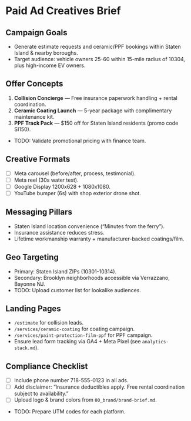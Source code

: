 # Paid Ad Creatives Brief

## Campaign Goals
- Generate estimate requests and ceramic/PPF bookings within Staten Island & nearby boroughs.
- Target audience: vehicle owners 25-60 within 15-mile radius of 10304, plus high-income EV owners.

## Offer Concepts
1. **Collision Concierge** — Free insurance paperwork handling + rental coordination.
2. **Ceramic Coating Launch** — 5-year package with complimentary maintenance kit.
3. **PPF Track Pack** — $150 off for Staten Island residents (promo code SI150).
- TODO: Validate promotional pricing with finance team.

## Creative Formats
- [ ] Meta carousel (before/after, process, testimonial).
- [ ] Meta reel (30s water test).
- [ ] Google Display 1200x628 + 1080x1080.
- [ ] YouTube bumper (6s) with shop exterior drone shot.

## Messaging Pillars
- Staten Island location convenience (“Minutes from the ferry”).
- Insurance assistance reduces stress.
- Lifetime workmanship warranty + manufacturer-backed coatings/film.

## Geo Targeting
- Primary: Staten Island ZIPs (10301-10314).
- Secondary: Brooklyn neighborhoods accessible via Verrazzano, Bayonne NJ.
- TODO: Upload customer list for lookalike audiences.

## Landing Pages
- `/estimate` for collision leads.
- `/services/ceramic-coating` for coating campaign.
- `/services/paint-protection-film-ppf` for PPF campaign.
- Ensure lead form tracking via GA4 + Meta Pixel (see `analytics-stack.md`).

## Compliance Checklist
- [ ] Include phone number 718-555-0123 in all ads.
- [ ] Add disclaimer: “Insurance deductibles apply. Free rental coordination subject to availability.”
- [ ] Upload logo & brand colors from `00_brand/brand-brief.md`.
- TODO: Prepare UTM codes for each platform.
